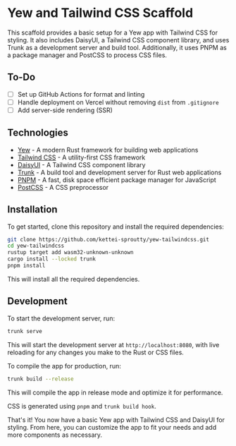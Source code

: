 # Yew and Tailwind CSS Scaffold

This scaffold provides a basic setup for a Yew app with Tailwind CSS for styling. It also includes DaisyUI, a Tailwind CSS component library, and uses Trunk as a development server and build tool. Additionally, it uses PNPM as a package manager and PostCSS to process CSS files.

## To-Do

-   [ ] Set up GitHub Actions for format and linting
-   [ ] Handle deployment on Vercel without removing `dist` from `.gitignore`
-   [ ] Add server-side rendering (SSR)

## Technologies

-   [Yew](https://yew.rs/) - A modern Rust framework for building web applications
-   [Tailwind CSS](https://tailwindcss.com/) - A utility-first CSS framework
-   [DaisyUI](https://daisyui.com/) - A Tailwind CSS component library
-   [Trunk](https://trunkrs.dev/) - A build tool and development server for Rust web applications
-   [PNPM](https://pnpm.js.org/) - A fast, disk space efficient package manager for JavaScript
-   [PostCSS](https://postcss.org/) - A CSS preprocessor

## Installation

To get started, clone this repository and install the required dependencies:

```sh
git clone https://github.com/kettei-sproutty/yew-tailwindcss.git
cd yew-tailwindcss
rustup target add wasm32-unknown-unknown
cargo install --locked trunk
pnpm install
```

This will install all the required dependencies.

## Development

To start the development server, run:

```sh
trunk serve
```

This will start the development server at `http://localhost:8080`, with live reloading for any changes you make to the Rust or CSS files.

To compile the app for production, run:

```sh
trunk build --release
```

This will compile the app in release mode and optimize it for performance.

CSS is generated using `pnpm` and `trunk build hook`.

That's it! You now have a basic Yew app with Tailwind CSS and DaisyUI for styling. From here, you can customize the app to fit your needs and add more components as necessary.
